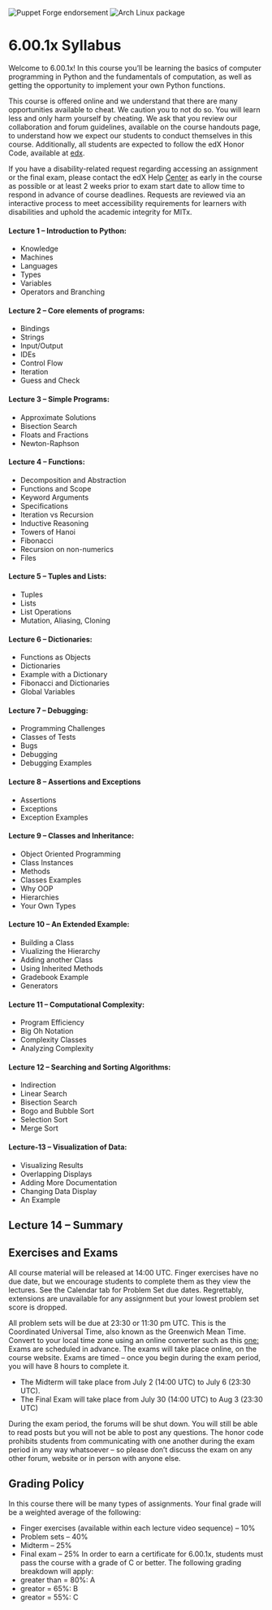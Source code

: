 ![Puppet Forge endorsement](https://img.shields.io/puppetforge/e/mushahidmehdi/MITx-6.00.1x?style=plastic)
![Arch Linux package](https://img.shields.io/archlinux/v/core/x86_64/pacman)

# 6.00.1x Syllabus
Welcome to 6.00.1x! In this course you’ll be learning the basics of computer
programming in Python and the fundamentals of computation, as well as getting the
opportunity to implement your own Python functions.

This course is offered online and we understand that there are many opportunities
available to cheat. We caution you to not do so. You will learn less and only harm
yourself by cheating. We ask that you review our collaboration and forum guidelines,
available on the course handouts page, to understand how we expect our students to
conduct themselves in this course. Additionally, all students are expected to follow the
edX Honor Code, available at [edx](https://www.edx.org/honor).

If you have a disability-related request regarding accessing an assignment or the final
exam, please contact the edX Help [Center](https://courses.edx.org/support/contact_us)
as early in the course as possible or at least 2 weeks prior to exam start date to allow
time to respond in advance of course deadlines. Requests are reviewed via an
interactive process to meet accessibility requirements for learners with disabilities and
uphold the academic integrity for MITx.

#### Lecture 1 – Introduction to Python:
- Knowledge
- Machines
- Languages
- Types
- Variables
- Operators and Branching

#### Lecture 2 – Core elements of programs:
- Bindings
- Strings
- Input/Output
- IDEs
- Control Flow
- Iteration
- Guess and Check

#### Lecture 3 – Simple Programs:
- Approximate Solutions
- Bisection Search
- Floats and Fractions
- Newton-Raphson

#### Lecture 4 – Functions:
- Decomposition and Abstraction
- Functions and Scope
- Keyword Arguments
- Specifications
- Iteration vs Recursion
- Inductive Reasoning
- Towers of Hanoi
- Fibonacci
- Recursion on non-numerics
- Files

#### Lecture 5 – Tuples and Lists:
- Tuples
- Lists
- List Operations
- Mutation, Aliasing, Cloning

#### Lecture 6 – Dictionaries:
- Functions as Objects
- Dictionaries
- Example with a Dictionary
- Fibonacci and Dictionaries
- Global Variables

#### Lecture 7 – Debugging:
- Programming Challenges
- Classes of Tests
- Bugs
- Debugging
- Debugging Examples


#### Lecture 8 – Assertions and Exceptions
- Assertions
- Exceptions
- Exception Examples

#### Lecture 9 – Classes and Inheritance:
- Object Oriented Programming
- Class Instances
- Methods
- Classes Examples
- Why OOP
- Hierarchies
- Your Own Types

#### Lecture 10 – An Extended Example:
- Building a Class
- Viualizing the Hierarchy
- Adding another Class
- Using Inherited Methods
- Gradebook Example
- Generators

#### Lecture 11 – Computational Complexity:
- Program Efficiency
- Big Oh Notation
- Complexity Classes
- Analyzing Complexity

#### Lecture 12 – Searching and Sorting Algorithms:
- Indirection
- Linear Search
- Bisection Search
- Bogo and Bubble Sort
- Selection Sort
- Merge Sort

#### Lecture-13 – Visualization of Data:
- Visualizing Results
- Overlapping Displays
- Adding More Documentation
- Changing Data Display
- An Example


## Lecture 14 – Summary



##  Exercises and Exams
All course material will be released at 14:00 UTC. Finger exercises have no due date, but
we encourage students to complete them as they view the lectures. See the Calendar
tab for Problem Set due dates. Regrettably, extensions are unavailable for any
assignment but your lowest problem set score is dropped.

All problem sets will be due at 23:30 or 11:30 pm UTC. This is the Coordinated Universal
Time, also known as the Greenwich Mean Time. Convert to your local time zone using
an online converter such as this [one:](http://www.timeanddate.com/worldclock/converter.html)
Exams are scheduled in advance. The exams will take place online, on the course
website. Exams are timed – once you begin during the exam period, you will have 8
hours to complete it.
- The Midterm will take place from July 2 (14:00 UTC) to July 6 (23:30 UTC).
- The Final Exam will take place from July 30 (14:00 UTC) to Aug 3 (23:30 UTC)

During the exam period, the forums will be shut down. You will still be able to read
posts but you will not be able to post any questions. The honor code prohibits students
from communicating with one another during the exam period in any way whatsoever –
so please don’t discuss the exam on any other forum, website or in person with anyone
else. 


## Grading Policy
In this course there will be many types of assignments. Your final grade will be a
weighted average of the following:
- Finger exercises (available within each lecture video sequence) – 10%
- Problem sets – 40%
- Midterm – 25%
- Final exam – 25%
In order to earn a certificate for 6.00.1x, students must pass the course with a grade of C
or better. The following grading breakdown will apply:
-  greater than = 80%: A
-  greator = 65%: B
-  greator = 55%: C










